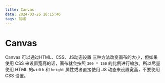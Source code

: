 ```yaml
---
title: Canvas
date: 2024-03-26 18:15:46
tags: 前端
---
```


# Canvas

Canvas 可以通过HTML、CSS、JS动态设置 三种方法改变画布的大小，但如果使用 CSS 来设置宽高的话，画布就会按照 `300 * 150` 的比例进行缩放。所以尽量使用 HTML 的`width` 和 `height` 属性或者直接使用 JS 动态来设置宽高，不要使用 CSS 设置。
